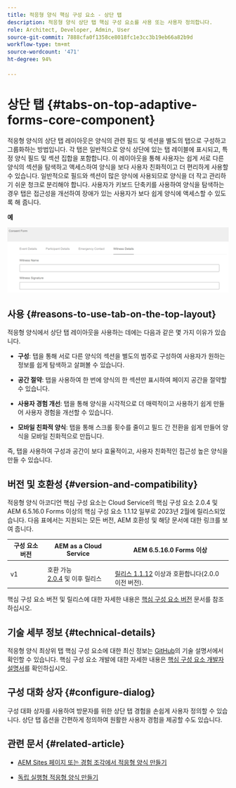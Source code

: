 ```yaml
---
title: 적응형 양식 핵심 구성 요소 - 상단 탭
description: 적응형 양식 상단 탭 핵심 구성 요소를 사용 또는 사용자 정의합니다.
role: Architect, Developer, Admin, User
source-git-commit: 7888cfa0f1358ce8018fc1e3cc3b19eb66a82b9d
workflow-type: tm+mt
source-wordcount: '471'
ht-degree: 94%

---
```



# 상단 탭 {#tabs-on-top-adaptive-forms-core-component}

적응형 양식의 상단 탭 레이아웃은 양식의 관련 필드 및 섹션을 별도의 탭으로 구성하고 그룹화하는 방법입니다. 각 탭은 일반적으로 양식 상단에 있는 탭 레이블에 표시되고, 특정 양식 필드 및 섹션 집합을 포함합니다. 이 레이아웃을 통해 사용자는 쉽게 서로 다른 양식의 섹션을 탐색하고 액세스하여 양식을 보다 사용자 친화적이고 더 편리하게 사용할 수 있습니다. 일반적으로 필드와 섹션이 많은 양식에 사용되므로 양식을 더 작고 관리하기 쉬운 청크로 분리해야 합니다. 사용자가 키보드 단축키를 사용하여 양식을 탐색하는 경우 탭은 접근성을 개선하여 장애가 있는 사용자가 보다 쉽게 양식에 액세스할 수 있도록 해 줍니다.

**예**

![](/help/adaptive-forms/assets/tabs.png)

## 사용 {#reasons-to-use-tab-on-the-top-layout}

적응형 양식에서 상단 탭 레이아웃을 사용하는 데에는 다음과 같은 몇 가지 이유가 있습니다.

* **구성**: 탭을 통해 서로 다른 양식의 섹션을 별도의 범주로 구성하여 사용자가 원하는 정보를 쉽게 탐색하고 살펴볼 수 있습니다.

* **공간 절약**: 탭을 사용하여 한 번에 양식의 한 섹션만 표시하여 페이지 공간을 절약할 수 있습니다.

* **사용자 경험 개선**: 탭을 통해 양식을 시각적으로 더 매력적이고 사용하기 쉽게 만들어 사용자 경험을 개선할 수 있습니다.

* **모바일 친화적 양식**: 탭을 통해 스크롤 횟수를 줄이고 필드 간 전환을 쉽게 만들어 양식을 모바일 친화적으로 만듭니다.

즉, 탭을 사용하여 구성과 공간이 보다 효율적이고, 사용자 친화적인 접근성 높은 양식을 만들 수 있습니다.

## 버전 및 호환성 {#version-and-compatibility}

적응형 양식 아코디언 핵심 구성 요소는 Cloud Service의 핵심 구성 요소 2.0.4 및 AEM 6.5.16.0 Forms 이상의 핵심 구성 요소 1.1.12 일부로 2023년 2월에 릴리스되었습니다. 다음 표에서는 지원되는 모든 버전, AEM 호환성 및 해당 문서에 대한 링크를 보여 줍니다.

| 구성 요소 버전 | AEM as a Cloud Service | AEM 6.5.16.0 Forms 이상 |
|---|---|---|
| v1 | 호환 가능 <br>[2.0.4](/help/adaptive-forms/version.md) 및 이후 릴리스 | <br>[릴리스 1.1.12](/help/adaptive-forms/version.md) 이상과 호환합니다(2.0.0 이전 버전). |

핵심 구성 요소 버전 및 릴리스에 대한 자세한 내용은 [핵심 구성 요소 버전](/help/adaptive-forms/version.md) 문서를 참조하십시오.

<!-- ## Sample Component Output {#sample-component-output}

To experience the Accordion Component as well as see examples of its configuration options as well as HTML and JSON output, visit the [Component Library](https://adobe.com/go/aem_cmp_library_accordion). -->

## 기술 세부 정보 {#technical-details}

적응형 양식 최상위 탭 핵심 구성 요소에 대한 최신 정보는 [GitHub](https://github.com/adobe/aem-core-forms-components/tree/master/ui.af.apps/src/main/content/jcr_root/apps/core/fd/components/form/tabsontop/v1/tabsontop)의 기술 설명서에서 확인할 수 있습니다. 핵심 구성 요소 개발에 대한 자세한 내용은 [핵심 구성 요소 개발자 설명서](/help/developing/overview.md)를 확인하십시오.

## 구성 대화 상자 {#configure-dialog}

구성 대화 상자를 사용하여 방문자를 위한 상단 탭 경험을 손쉽게 사용자 정의할 수 있습니다. 상단 탭 옵션을 간편하게 정의하여 원활한 사용자 경험을 제공할 수도 있습니다.

## 관련 문서 {#related-article}

* [AEM Sites 페이지 또는 경험 조각에서 적응형 양식 만들기](https://experienceleague.adobe.com/docs/experience-manager-cloud-service/content/forms/adaptive-forms-authoring/create-or-add-an-adaptive-form-to-aem-sites-page.html)

* [독립 실행형 적응형 양식 만들기](https://experienceleague.adobe.com/docs/experience-manager-cloud-service/content/forms/adaptive-forms-authoring/authoring-adaptive-forms-core-components/create-an-adaptive-form-on-forms-cs/creating-adaptive-form-core-components.html)
